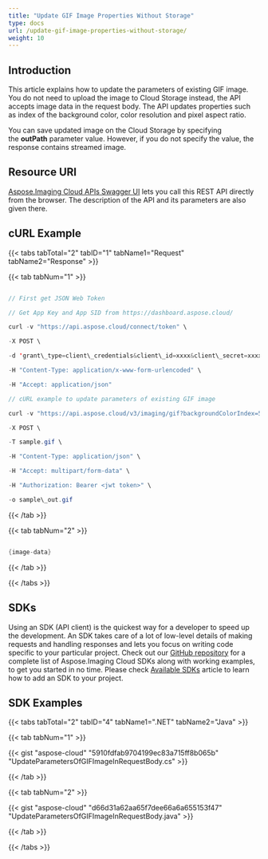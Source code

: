 ```yaml
---
title: "Update GIF Image Properties Without Storage"
type: docs
url: /update-gif-image-properties-without-storage/
weight: 10
---
```


## **Introduction**
This article explains how to update the parameters of existing GIF image. You do not need to upload the image to Cloud Storage instead, the API accepts image data in the request body. The API updates properties such as index of the background color, color resolution and pixel aspect ratio.

You can save updated image on the Cloud Storage by specifying the **outPath** parameter value. However, if you do not specify the value, the response contains streamed image.
## **Resource URI**
[Aspose.Imaging Cloud APIs Swagger UI](https://apireference.aspose.cloud/imaging/#/Gif/CreateModifiedGif) lets you call this REST API directly from the browser. The description of the API and its parameters are also given there.
## **cURL Example**
{{< tabs tabTotal="2" tabID="1" tabName1="Request" tabName2="Response" >}}

{{< tab tabNum="1" >}}

```java

// First get JSON Web Token

// Get App Key and App SID from https://dashboard.aspose.cloud/

curl -v "https://api.aspose.cloud/connect/token" \

-X POST \

-d 'grant\_type=client\_credentials&client\_id=xxxx&client\_secret=xxxx' \

-H "Content-Type: application/x-www-form-urlencoded" \

-H "Accept: application/json"

// cURL example to update parameters of existing GIF image

curl -v "https://api.aspose.cloud/v3/imaging/gif?backgroundColorIndex=5&colorResolution=4&hasTrailer=true&interlaced=false&isPaletteSorted=true&pixelAspectRatio=4" \

-X POST \

-T sample.gif \

-H "Content-Type: application/json" \

-H "Accept: multipart/form-data" \

-H "Authorization: Bearer <jwt token>" \

-o sample\_out.gif

```

{{< /tab >}}

{{< tab tabNum="2" >}}

```java

{image-data}

```

{{< /tab >}}

{{< /tabs >}}
## **SDKs**
Using an SDK (API client) is the quickest way for a developer to speed up the development. An SDK takes care of a lot of low-level details of making requests and handling responses and lets you focus on writing code specific to your particular project. Check out our [GitHub repository](https://github.com/aspose-imaging-cloud) for a complete list of Aspose.Imaging Cloud SDKs along with working examples, to get you started in no time. Please check [Available SDKs](/available-sdks/) article to learn how to add an SDK to your project.
## **SDK Examples**
{{< tabs tabTotal="2" tabID="4" tabName1=".NET" tabName2="Java" >}}

{{< tab tabNum="1" >}}

{{< gist "aspose-cloud" "5910fdfab9704199ec83a715ff8b065b" "UpdateParametersOfGIFImageInRequestBody.cs" >}}

{{< /tab >}}

{{< tab tabNum="2" >}}

{{< gist "aspose-cloud" "d66d31a62aa65f7dee66a6a655153f47" "UpdateParametersOfGIFImageInRequestBody.java" >}}

{{< /tab >}}

{{< /tabs >}}
